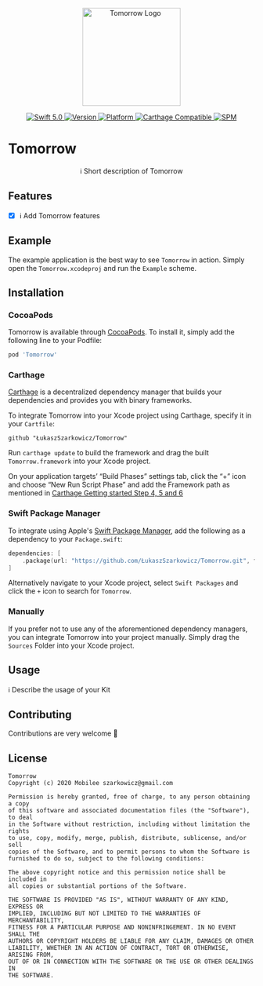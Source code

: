 <p align="center">
   <img width="200" src="https://raw.githubusercontent.com/SvenTiigi/SwiftKit/gh-pages/readMeAssets/SwiftKitLogo.png" alt="Tomorrow Logo">
</p>

<p align="center">
   <a href="https://developer.apple.com/swift/">
      <img src="https://img.shields.io/badge/Swift-5.0-orange.svg?style=flat" alt="Swift 5.0">
   </a>
   <a href="http://cocoapods.org/pods/Tomorrow">
      <img src="https://img.shields.io/cocoapods/v/Tomorrow.svg?style=flat" alt="Version">
   </a>
   <a href="http://cocoapods.org/pods/Tomorrow">
      <img src="https://img.shields.io/cocoapods/p/Tomorrow.svg?style=flat" alt="Platform">
   </a>
   <a href="https://github.com/Carthage/Carthage">
      <img src="https://img.shields.io/badge/Carthage-compatible-4BC51D.svg?style=flat" alt="Carthage Compatible">
   </a>
   <a href="https://github.com/apple/swift-package-manager">
      <img src="https://img.shields.io/badge/Swift%20Package%20Manager-compatible-brightgreen.svg" alt="SPM">
   </a>
</p>

# Tomorrow

<p align="center">
ℹ️ Short description of Tomorrow
</p>

## Features

- [x] ℹ️ Add Tomorrow features

## Example

The example application is the best way to see `Tomorrow` in action. Simply open the `Tomorrow.xcodeproj` and run the `Example` scheme.

## Installation

### CocoaPods

Tomorrow is available through [CocoaPods](http://cocoapods.org). To install
it, simply add the following line to your Podfile:

```bash
pod 'Tomorrow'
```

### Carthage

[Carthage](https://github.com/Carthage/Carthage) is a decentralized dependency manager that builds your dependencies and provides you with binary frameworks.

To integrate Tomorrow into your Xcode project using Carthage, specify it in your `Cartfile`:

```ogdl
github "ŁukaszSzarkowicz/Tomorrow"
```

Run `carthage update` to build the framework and drag the built `Tomorrow.framework` into your Xcode project. 

On your application targets’ “Build Phases” settings tab, click the “+” icon and choose “New Run Script Phase” and add the Framework path as mentioned in [Carthage Getting started Step 4, 5 and 6](https://github.com/Carthage/Carthage/blob/master/README.md#if-youre-building-for-ios-tvos-or-watchos)

### Swift Package Manager

To integrate using Apple's [Swift Package Manager](https://swift.org/package-manager/), add the following as a dependency to your `Package.swift`:

```swift
dependencies: [
    .package(url: "https://github.com/ŁukaszSzarkowicz/Tomorrow.git", from: "1.0.0")
]
```

Alternatively navigate to your Xcode project, select `Swift Packages` and click the `+` icon to search for `Tomorrow`.

### Manually

If you prefer not to use any of the aforementioned dependency managers, you can integrate Tomorrow into your project manually. Simply drag the `Sources` Folder into your Xcode project.

## Usage

ℹ️ Describe the usage of your Kit

## Contributing
Contributions are very welcome 🙌

## License

```
Tomorrow
Copyright (c) 2020 Mobilee szarkowicz@gmail.com

Permission is hereby granted, free of charge, to any person obtaining a copy
of this software and associated documentation files (the "Software"), to deal
in the Software without restriction, including without limitation the rights
to use, copy, modify, merge, publish, distribute, sublicense, and/or sell
copies of the Software, and to permit persons to whom the Software is
furnished to do so, subject to the following conditions:

The above copyright notice and this permission notice shall be included in
all copies or substantial portions of the Software.

THE SOFTWARE IS PROVIDED "AS IS", WITHOUT WARRANTY OF ANY KIND, EXPRESS OR
IMPLIED, INCLUDING BUT NOT LIMITED TO THE WARRANTIES OF MERCHANTABILITY,
FITNESS FOR A PARTICULAR PURPOSE AND NONINFRINGEMENT. IN NO EVENT SHALL THE
AUTHORS OR COPYRIGHT HOLDERS BE LIABLE FOR ANY CLAIM, DAMAGES OR OTHER
LIABILITY, WHETHER IN AN ACTION OF CONTRACT, TORT OR OTHERWISE, ARISING FROM,
OUT OF OR IN CONNECTION WITH THE SOFTWARE OR THE USE OR OTHER DEALINGS IN
THE SOFTWARE.
```
